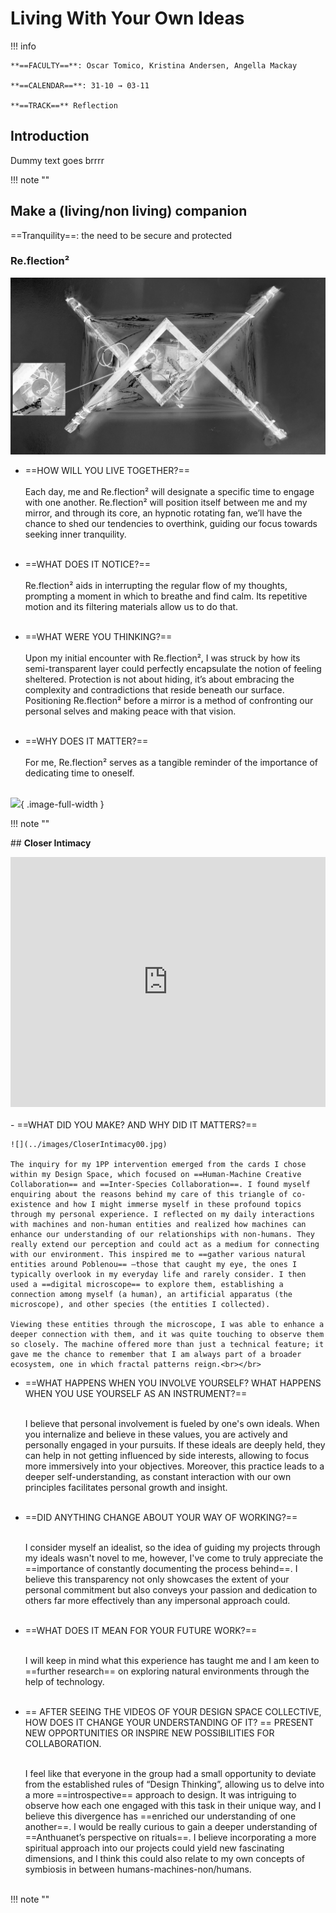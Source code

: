 

# Living With Your Own Ideas 
!!! info
    
    **==FACULTY==**: Oscar Tomico, Kristina Andersen, Angella Mackay  

    **==CALENDAR==**: 31-10 → 03-11

    **==TRACK==** Reflection

<div style="clear:both;"></div>

## **Introduction**

Dummy text goes brrrr

!!! note ""

## **Make a (living/non living) companion**

==Tranquility==: the need to be secure and protected

### **Re.flection²**

![](../images/IMG_5593_EDIT.jpg)

- ==HOW WILL YOU LIVE TOGETHER?== <br></br>
    Each day, me and Re.flection² will designate a specific time to engage with one another. Re.flection² will position itself between me and my mirror, and through its core, an hypnotic rotating fan, we’ll have the chance to shed our tendencies to overthink, guiding our focus towards seeking inner tranquility.
    <br></br>

- ==WHAT DOES IT NOTICE?== <br></br>
    Re.flection² aids in interrupting the regular flow of my thoughts, prompting a moment in which to breathe and find calm. Its repetitive motion and its filtering materials allow us to do that.
    <br></br>

- ==WHAT WERE YOU THINKING?== <br></br>
    Upon my initial encounter with Re.flection², I was struck by how its semi-transparent layer could perfectly encapsulate the notion of feeling sheltered. Protection is not about hiding, it’s about embracing the complexity and contradictions that reside beneath our surface. Positioning Re.flection² before a mirror is a method of confronting our personal selves and making peace with that vision. <br></br>


- ==WHY DOES IT MATTER?== <br></br>
    For me, Re.flection² serves as a tangible reminder of the importance of dedicating time to oneself. <br></br>

![](../images/Re.Flection2.GIF){ .image-full-width }

!!! note ""

## **Closer Intimacy**

<iframe 
    width= "100%" 
    height= 400 
    src="https://www.youtube.com/embed/bKqNPPYdQKM?si=sXRIXdUaIUU0ZxuX" 
    title="YouTube video player" 
    frameborder="0" 
    allow="accelerometer; autoplay; clipboard-write; encrypted-media; gyroscope; picture-in-picture; web-share" allowfullscreen>
</iframe>
<br></br>
- ==WHAT DID YOU MAKE? AND WHY DID IT MATTERS?==

    ![](../images/CloserIntimacy00.jpg)

    The inquiry for my 1PP intervention emerged from the cards I chose within my Design Space, which focused on ==Human-Machine Creative Collaboration== and ==Inter-Species Collaboration==. I found myself enquiring about the reasons behind my care of this triangle of co-existence and how I might immerse myself in these profound topics through my personal experience. I reflected on my daily interactions with machines and non-human entities and realized how machines can enhance our understanding of our relationships with non-humans. They really extend our perception and could act as a medium for connecting with our environment. This inspired me to ==gather various natural entities around Poblenou== —those that caught my eye, the ones I typically overlook in my everyday life and rarely consider. I then used a ==digital microscope== to explore them, establishing a connection among myself (a human), an artificial apparatus (the microscope), and other species (the entities I collected). 

    Viewing these entities through the microscope, I was able to enhance a deeper connection with them, and it was quite touching to observe them so closely. The machine offered more than just a technical feature; it gave me the chance to remember that I am always part of a broader ecosystem, one in which fractal patterns reign.<br></br>


- ==WHAT HAPPENS WHEN YOU INVOLVE YOURSELF? WHAT HAPPENS WHEN YOU USE YOURSELF AS AN INSTRUMENT?==<br></br>

    I believe that personal involvement is fueled by one's own ideals. 
    When you internalize and believe in these values, you are actively and personally engaged in your pursuits. If these ideals are deeply held, they can help in not getting influenced by side interests, allowing to focus more immersively into your objectives.
    Moreover, this practice leads to a deeper self-understanding, as constant interaction with our own principles facilitates personal growth and insight.<br></br>


- ==DID ANYTHING CHANGE ABOUT YOUR WAY OF WORKING?== <br></br>

    I consider myself an idealist, so the idea of guiding my projects through my ideals wasn't novel to me, however, I've come to truly appreciate the ==importance of constantly documenting the process behind==. I believe this transparency not only showcases the extent of your personal commitment but also conveys your passion and dedication to others far more effectively than any impersonal approach could.<br></br>


- ==WHAT DOES IT MEAN FOR YOUR FUTURE WORK?== <br></br>

    I will keep in mind what this experience has taught me and I am keen to ==further research== on exploring natural environments through the help of technology.<br></br>


- == AFTER SEEING THE VIDEOS OF YOUR DESIGN SPACE COLLECTIVE, HOW DOES IT CHANGE YOUR UNDERSTANDING OF IT? == PRESENT NEW OPPORTUNITIES OR INSPIRE NEW POSSIBILITIES FOR COLLABORATION. <br></br>

    I feel like that everyone in the group had a small opportunity to deviate from the established rules of “Design Thinking”, allowing us to delve into a more ==introspective== approach to design. It was intriguing to observe how each one engaged with this task in their unique way, and I believe this divergence has ==enriched our understanding of one another==.
    I would be really curious to gain a deeper understanding of ==Anthuanet’s perspective on rituals==. I believe incorporating a more spiritual approach into our projects could yield new fascinating dimensions, and I think this could also relate to my own concepts of symbiosis in between humans-machines-non/humans.<br></br>

!!! note ""

